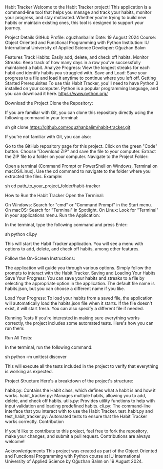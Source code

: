 Habit Tracker
Welcome to the Habit Tracker project! This application is a command-line tool that helps you manage and track your habits, monitor your progress, and stay motivated. Whether you're trying to build new habits or maintain existing ones, this tool is designed to support your journey.

Project Details
GitHub Profile: oguzhanbalim
Date: 19 August 2024
Course: Object Oriented and Functional Programming with Python
Institution: IU International University of Applied Science
Developer: Oğuzhan Balım

Features
Track Habits: Easily add, delete, and check off habits.
Monitor Streaks: Keep track of how many days in a row you've successfully maintained a habit.
Analyze Progress: View the longest streaks for each habit and identify habits you struggled with.
Save and Load: Save your progress to a file and load it anytime to continue where you left off.
Getting Started
Prerequisites
To use this Habit Tracker, you'll need to have Python 3 installed on your computer. Python is a popular programming language, and you can download it here. https://www.python.org/

Download the Project
Clone the Repository:

If you are familiar with Git, you can clone this repository directly using the following command in your terminal:

sh
git clone https://github.com/oguzhanbalim/habit-tracker.git

If you're not familiar with Git, you can also:

Go to the GitHub repository page for this project.
Click on the green "Code" button.
Choose "Download ZIP" and save the file to your computer.
Extract the ZIP file to a folder on your computer.
Navigate to the Project Folder:

Open a terminal (Command Prompt or PowerShell on Windows, Terminal on macOS/Linux).
Use the cd command to navigate to the folder where you extracted the files.
Example:

sh
cd path_to_your_project_folder/habit-tracker

How to Run the Habit Tracker
Open the Terminal:

On Windows: Search for "cmd" or "Command Prompt" in the Start menu.
On macOS: Search for "Terminal" in Spotlight.
On Linux: Look for "Terminal" in your applications menu.
Run the Application:

In the terminal, type the following command and press Enter:

sh
python cli.py

This will start the Habit Tracker application. You will see a menu with options to add, delete, and check off habits, among other features.

Follow the On-Screen Instructions:

The application will guide you through various options. Simply follow the prompts to interact with the Habit Tracker.
Saving and Loading Your Habits
Save Your Progress: You can save your habits and streaks to a file by selecting the appropriate option in the application. The default file name is habits.json, but you can choose a different name if you like.

Load Your Progress: To load your habits from a saved file, the application will automatically load the habits.json file when it starts. If the file doesn't exist, it will start fresh. You can also specify a different file if needed.

Running Tests
If you're interested in making sure everything works correctly, the project includes some automated tests. Here's how you can run them:

Run All Tests:

In the terminal, run the following command:

sh
python -m unittest discover

This will execute all the tests included in the project to verify that everything is working as expected.

Project Structure
Here's a breakdown of the project's structure:

habit.py: Contains the Habit class, which defines what a habit is and how it works.
habit_tracker.py: Manages multiple habits, allowing you to add, delete, and check off habits.
utils.py: Provides utility functions to help with input validation and loading predefined habits.
cli.py: The command-line interface that you interact with to use the Habit Tracker.
test_habit.py and test_habit_tracker.py: Automated tests to ensure that the Habit Tracker works correctly.
Contribution

If you'd like to contribute to this project, feel free to fork the repository, make your changes, and submit a pull request. Contributions are always welcome!

Acknowledgements
This project was created as part of the Object Oriented and Functional Programming with Python course at IU International University of Applied Science by Oğuzhan Balım on 19 August 2024.

